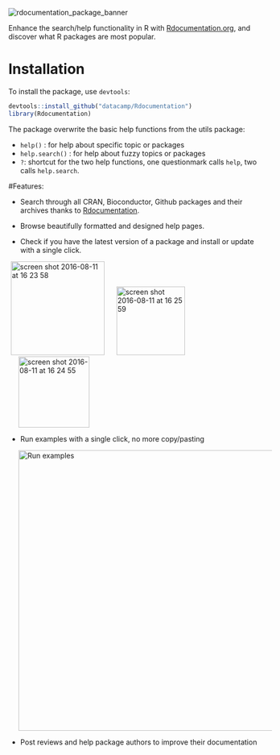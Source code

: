![rdocumentation_package_banner](https://cloud.githubusercontent.com/assets/1741726/17591508/cb39a3d6-5fde-11e6-9b49-1434dd417c64.png)

Enhance the search/help functionality in R with [Rdocumentation.org](http://www.Rdocumentation.org), and discover what R packages are most popular.

# Installation

To install the package, use `devtools`:

```R
devtools::install_github("datacamp/Rdocumentation")
library(Rdocumentation)
```

The package overwrite the basic help functions from the utils package:

* `help()` : for help about specific topic or packages
* `help.search()` : for help about fuzzy topics or packages
* `?`: shortcut for the two help functions, one questionmark calls `help`, two calls `help.search`.

#Features:

* Search through all CRAN, Bioconductor, Github packages and their archives thanks to [Rdocumentation](http://www.rdocumentation.org).

* Browse beautifully formatted and designed help pages.

* Check if you have the latest version of a package and install or update with a single click.

<img style="margin-left:5px" width="186" alt="screen shot 2016-08-11 at 16 23 58" src="https://cloud.githubusercontent.com/assets/1741726/17591907/795459ce-5fe0-11e6-9e97-f118bbecf0e0.png">
<img style="margin-left:20px" width="136" alt="screen shot 2016-08-11 at 16 25 59" src="https://cloud.githubusercontent.com/assets/1741726/17591884/5f130f60-5fe0-11e6-8f1d-c3e7a245b176.png">
<img style="margin-left:20px" width="141" alt="screen shot 2016-08-11 at 16 24 55" src="https://cloud.githubusercontent.com/assets/1741726/17591898/6dff5c22-5fe0-11e6-8d81-3a0081c5c850.png">


* Run examples with a single click, no more copy/pasting

<img style="margin-left:20px" width="557" alt="Run examples" src="https://cloud.githubusercontent.com/assets/1741726/17591750/baa828a2-5fdf-11e6-931c-24472ea4b236.png">


* Post reviews and help package authors to improve their documentation
